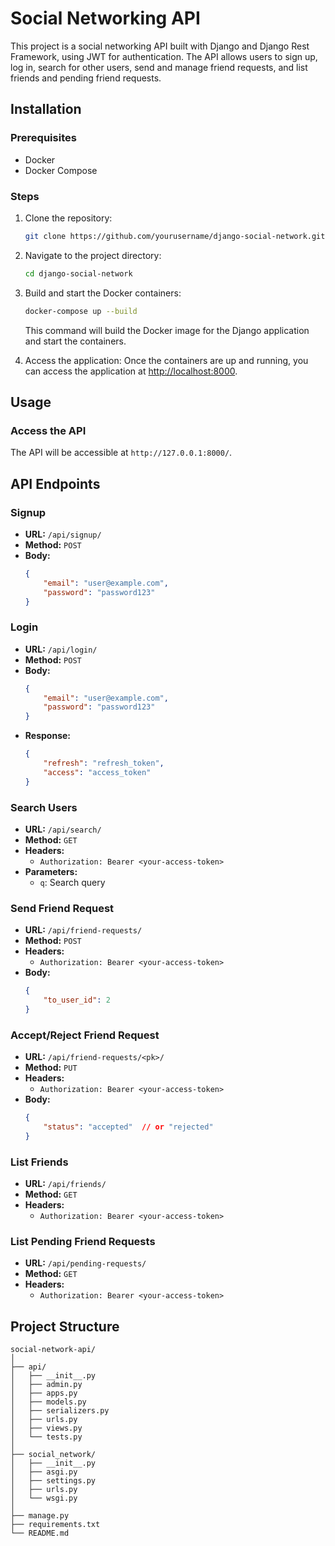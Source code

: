 # Social Networking API

This project is a social networking API built with Django and Django Rest Framework, using JWT for authentication. The API allows users to sign up, log in, search for other users, send and manage friend requests, and list friends and pending friend requests.

## Installation

### Prerequisites

- Docker
- Docker Compose

### Steps

1. Clone the repository:
    ```bash
    git clone https://github.com/yourusername/django-social-network.git
    ```

2. Navigate to the project directory:
    ```bash
    cd django-social-network
    ```

3. Build and start the Docker containers:
    ```bash
    docker-compose up --build
    ```
    This command will build the Docker image for the Django application and start the containers.

4. Access the application:
    Once the containers are up and running, you can access the application at [http://localhost:8000](http://localhost:8000).

## Usage

### Access the API

The API will be accessible at `http://127.0.0.1:8000/`.

## API Endpoints

### Signup

- **URL:** `/api/signup/`
- **Method:** `POST`
- **Body:**
    ```json
    {
        "email": "user@example.com",
        "password": "password123"
    }
    ```

### Login

- **URL:** `/api/login/`
- **Method:** `POST`
- **Body:**
    ```json
    {
        "email": "user@example.com",
        "password": "password123"
    }
    ```
- **Response:**
    ```json
    {
        "refresh": "refresh_token",
        "access": "access_token"
    }
    ```

### Search Users

- **URL:** `/api/search/`
- **Method:** `GET`
- **Headers:**
    - `Authorization: Bearer <your-access-token>`
- **Parameters:**
    - `q`: Search query

### Send Friend Request

- **URL:** `/api/friend-requests/`
- **Method:** `POST`
- **Headers:**
    - `Authorization: Bearer <your-access-token>`
- **Body:**
    ```json
    {
        "to_user_id": 2
    }
    ```

### Accept/Reject Friend Request

- **URL:** `/api/friend-requests/<pk>/`
- **Method:** `PUT`
- **Headers:**
    - `Authorization: Bearer <your-access-token>`
- **Body:**
    ```json
    {
        "status": "accepted"  // or "rejected"
    }
    ```

### List Friends

- **URL:** `/api/friends/`
- **Method:** `GET`
- **Headers:**
    - `Authorization: Bearer <your-access-token>`

### List Pending Friend Requests

- **URL:** `/api/pending-requests/`
- **Method:** `GET`
- **Headers:**
    - `Authorization: Bearer <your-access-token>`

## Project Structure

```plaintext
social-network-api/
│
├── api/
│   ├── __init__.py
│   ├── admin.py
│   ├── apps.py
│   ├── models.py
│   ├── serializers.py
│   ├── urls.py
│   ├── views.py
│   └── tests.py
│
├── social_network/
│   ├── __init__.py
│   ├── asgi.py
│   ├── settings.py
│   ├── urls.py
│   └── wsgi.py
│
├── manage.py
├── requirements.txt
└── README.md
```